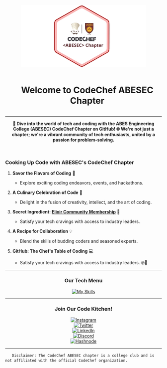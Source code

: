 <p align="center">
  <a href="" rel="noopener">
 <img height="200px" width="400px" src="https://github.com/ABES-CodeChef/.github/blob/main/profile/assets/cclogo.png" alt="CodeChef logo"></a>
</p>
<div id="user-content-toc">
  <ul align="center">
    <summary><h1 style="display: inline-block">Welcome to CodeChef ABESEC Chapter</h1></summary>
  </ul>
</div>
<hr>
<p align="center"><b>🚀 Dive into the world of tech and coding with the ABES Engineering College (ABESEC) CodeChef Chapter on GitHub!
🌐 We're not just a chapter; we're a vibrant community of tech enthusiasts, united by a passion for problem-solving.</b>
</p>
<br>

### Cooking Up Code with ABESEC's CodeChef Chapter

1. **Savor the Flavors of Coding** 🌟
   - Explore exciting coding endeavors, events, and hackathons.

2. **A Culinary Celebration of Code** 🎉
   - Delight in the fusion of creativity, intellect, and the art of coding.

3. **Secret Ingredient: [Elixir Community Membership](https://www.elixircommunity.in/)** 🔗
   - Satisfy your tech cravings with access to industry leaders.

4. **A Recipe for Collaboration** 💡
   - Blend the skills of budding coders and seasoned experts.

5. **GitHub: The Chef's Table of Coding** 💻
   - Satisfy your tech cravings with access to industry leaders. 🤓💬

--- 
<h3 align="center">Our Tech Menu</h3>
<p align="center">
<a href="https://skillicons.dev" target="_blank" align="center">
            <img src="https://skillicons.dev/icons?i=cpp,c,python,java,rust,html,css,javascript,react,nodejs,dart,kotlin,flutter,firebase,figma,linux,bash,git,golang,kubernetes,docker" alt="My Skills">
        </a>
</p>

---
<h3 align="center">Join Our Code Kitchen!</h3> 

<p align="center">
  <a href="https://www.instagram.com/abesec.codechef/">
    <img src="https://img.shields.io/badge/Instagram-%40abesec.codechef-%23E4405F?style=for-the-badge&logo=instagram" alt="Instagram">
  </a><br />

  <a href="https://twitter.com/abesec_codechef">
    <img src="https://img.shields.io/badge/Twitter-%40abesec_codechef-%231DA1F2?style=for-the-badge&logo=twitter" alt="Twitter">
  </a><br />

  <a href="https://www.linkedin.com/company/abesec-codechef/">
    <img src="https://img.shields.io/badge/LinkedIn-CodeChef_ABESEC_Chapter-%230077B5?style=for-the-badge&logo=linkedin" alt="LinkedIn">
  </a><br />

  <a href="https://discord.gg/5kSp9Zmcp6">
    <img src="https://img.shields.io/badge/Discord-ELIXIR_COMMUNITY-%237289DA?style=for-the-badge&logo=discord" alt="Discord">
  </a><br />
  <a href="https://hashnode.com/@CodeChefABESEC">
    <img src="https://img.shields.io/badge/Hashnode-CodeChef_ABESEC_Chapter-2962FF?style=for-the-badge&logo=hashnode&logoColor=white" alt="Hashnode">
  </a><br />

  ---
       Disclaimer: The CodeChef ABESEC chapter is a college club and is not affiliated with the official CodeChef organization. 




